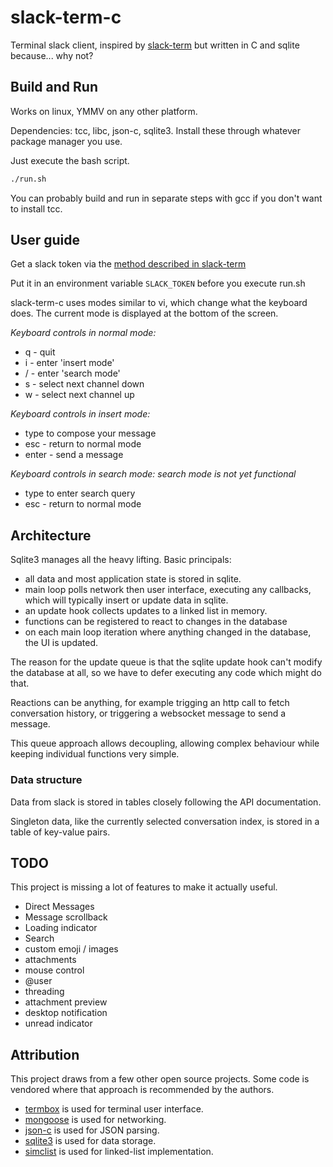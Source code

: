 slack-term-c
============

Terminal slack client, inspired by [slack-term](https://github.com/erroneousboat/slack-term)
but written in C and sqlite because... why not?

## Build and Run

Works on linux, YMMV on any other platform.

Dependencies: tcc, libc, json-c, sqlite3. Install these through whatever package manager you use.

Just execute the bash script.
```bash
./run.sh
```

You can probably build and run in separate steps with gcc if you don't want to install tcc.

## User guide

Get a slack token via the [method described in slack-term](https://github.com/erroneousboat/slack-term/wiki#running-slack-term-without-legacy-tokens)

Put it in an environment variable `SLACK_TOKEN` before you execute run.sh

slack-term-c uses modes similar to vi, which change what the keyboard does. The current mode is displayed
at the bottom of the screen.

*Keyboard controls in normal mode:*
- q - quit
- i - enter 'insert mode'
- / - enter 'search mode'
- s - select next channel down
- w - select next channel up

*Keyboard controls in insert mode:*
- type to compose your message
- esc   - return to normal mode
- enter - send a message

*Keyboard controls in search mode:*
_search mode is not yet functional_
- type to enter search query
- esc - return to normal mode

## Architecture

Sqlite3 manages all the heavy lifting. Basic principals:
- all data and most application state is stored in sqlite.
- main loop polls network then user interface, executing 
  any callbacks, which will typically insert or update data in sqlite.
- an update hook collects updates to a linked list in memory.
- functions can be registered to react to changes in the database
- on each main loop iteration where anything changed in the database, the UI is updated.

The reason for the update queue is that the sqlite update hook can't modify the 
database at all, so we have to defer executing any code which might do that.

Reactions can be anything, for example trigging an http call to fetch conversation
history, or triggering a websocket message to send a message.

This queue approach allows decoupling, allowing complex behaviour while keeping 
individual functions very simple.

### Data structure

Data from slack is stored in tables closely following the API documentation.

Singleton data, like the currently selected conversation index, is stored in a table of
key-value pairs.

## TODO 
This project is missing a lot of features to make it actually useful.
- Direct Messages
- Message scrollback
- Loading indicator
- Search
- custom emoji / images 
- attachments
- mouse control
- @user 
- threading 
- attachment preview
- desktop notification
- unread indicator

## Attribution
This project draws from a few other open source projects. Some code is vendored where
that approach is recommended by the authors.

- [termbox](https://github.com/termbox/termbox) is used for terminal user interface.
- [mongoose](https://github.com/cesanta/mongoose) is used for networking.
- [json-c](https://github.com/json-c/json-c) is used for JSON parsing.
- [sqlite3](https://www.sqlite.org/index.html) is used for data storage.
- [simclist](https://github.com/mij/simclist) is used for linked-list implementation.
